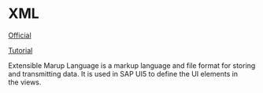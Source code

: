 # XML

[Official](https://www.w3.org/XML/)

[Tutorial](https://www.w3schools.com/xml/)

Extensible Marup Language is a markup language and file format for storing and transmitting data. It is used in SAP UI5 to define the UI elements in the views.

